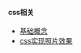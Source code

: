 <h4>css相关</h4>

* [基础概念](https://blog.csdn.net/MichelleZhai/article/details/80065293)
* [css实现照片效果](https://codepen.io/ivorjetski/pen/xMJoYO)